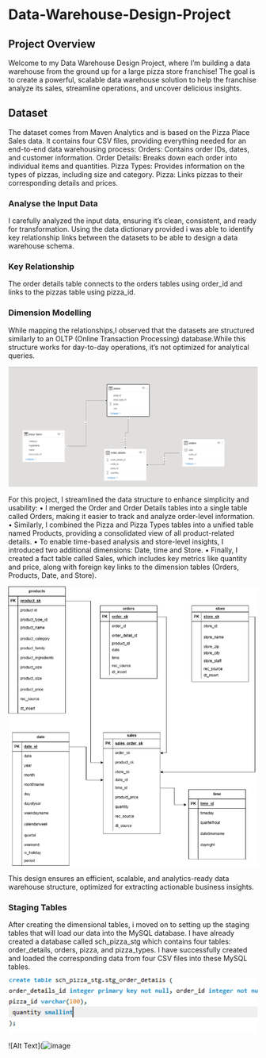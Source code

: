 # Data-Warehouse-Design-Project
## Project Overview 
Welcome to my Data Warehouse Design Project, where I’m building a data warehouse from the ground up for a large pizza store franchise! The goal is to create a powerful, scalable data warehouse solution to help the franchise analyze its sales, streamline operations, and uncover delicious insights.
## Dataset 
The dataset comes from Maven Analytics and is based on the Pizza Place Sales data. It contains four CSV files, providing everything needed for an end-to-end data warehousing process:
Orders: Contains order IDs, dates, and customer information.
Order Details: Breaks down each order into individual items and quantities.
Pizza Types: Provides information on the types of pizzas, including size and category.
Pizza: Links pizzas to their corresponding details and prices.
### Analyse the Input Data
I carefully analyzed the input data, ensuring it’s clean, consistent, and ready for transformation.
Using the data dictionary provided i was able to identify key relationship links between the datasets to be able to design a data warehouse schema.
### Key Relationship 
The order details table connects to the orders tables using order_id and links to the pizzas table using pizza_id.
### Dimension Modelling 
While mapping the relationships,I observed that the datasets are structured similarly to an OLTP (Online Transaction Processing) database.While this structure works for day-to-day operations, it’s not optimized for analytical queries.

![Alt Text](https://github.com/CynthiaKiplagat/Data-Warehouse-Design-Project/blob/main/Existing%20Model%20in%20CSV%20.PNG)

For this project, I streamlined the data structure to enhance simplicity and usability:
•	I merged the Order and Order Details tables into a single table called Orders, making it easier to track and analyze order-level information.
•	Similarly, I combined the Pizza and Pizza Types tables into a unified table named Products, providing a consolidated view of all product-related details.
•	To enable time-based analysis and store-level insights, I introduced two additional dimensions: Date, time and Store.
•	Finally, I created a fact table called Sales, which includes key metrics like quantity and price, along with foreign key links to the dimension tables (Orders, Products, Date, and Store).

![Alt Text](https://github.com/CynthiaKiplagat/Data-Warehouse-Design-Project/blob/main/Dimension%20Modelling.drawio.png)

This design ensures an efficient, scalable, and analytics-ready data warehouse structure, optimized for extracting actionable business insights.
### Staging Tables 
After creating the dimensional tables, i moved on to setting up the staging tables that will load our data into the MySQL database. I have already created a database called sch_pizza_stg which contains four tables: order_details, orders, pizza, and pizza_types. I have successfully created and loaded the corresponding data from four CSV files into these MySQL tables.

![Alt Text](https://github.com/CynthiaKiplagat/Data-Warehouse-Design-Project/blob/main/Order%20Details.PNG)

![Alt Text](![image](https://github.com/user-attachments/assets/e7d74f7b-9338-4fbf-8fe0-10bc2c04c673)









